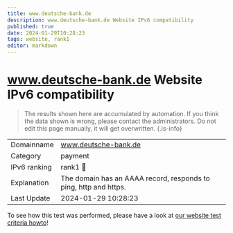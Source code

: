 ```yaml
---
title: www.deutsche-bank.de
description: www.deutsche-bank.de Website IPv6 compatibility
published: true
date: 2024-01-29T10:28:23
tags: website, rank1
editor: markdown
---
```


# www.deutsche-bank.de Website IPv6 compatibility

> The results shown here are accumulated by automation. If you think the data shown is wrong, please contact the administrators. 
> Do not edit this page manually, it will get overwritten.
{.is-info}


|   |   |
| - | - |
| Domainname | www.deutsche-bank.de
| Category | payment |
| IPv6 ranking | rank1 :1st_place_medal: |
| Explanation | The domain has an AAAA record, responds to ping, http and https. |
| Last Update | 2024-01-29 10:28:23 |

To see how this test was performed, please have a look at [our website test criteria howto](/howto/testcriteria/website)!

